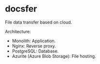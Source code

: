 # docsfer

File data transfer based on cloud.

Architecture:
- Monolith: Application.
- Nginx: Reverse proxy.
- PostgreSQL: Database.
- Azurite (Azure Blob Storage): File hosting.
